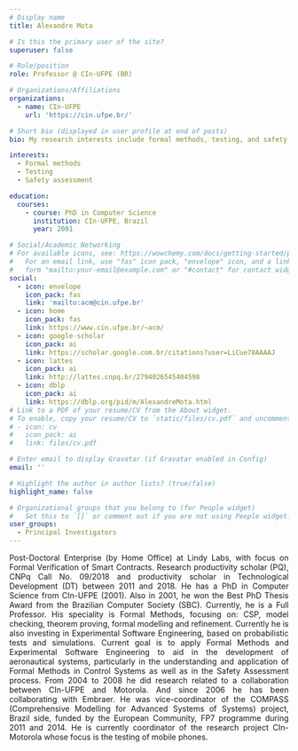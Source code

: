 ```yaml
---
# Display name
title: Alexandre Mota

# Is this the primary user of the site?
superuser: false

# Role/position
role: Professor @ CIn-UFPE (BR)

# Organizations/Affiliations
organizations:
  - name: CIn-UFPE
    url: 'https://cin.ufpe.br/'

# Short bio (displayed in user profile at end of posts)
bio: My research interests include formal methods, testing, and safety assessment.

interests:
  - Formal methods
  - Testing
  - Safety assessment

education:
  courses:
    - course: PhD in Computer Science
      institution: CIn-UFPE, Brazil
      year: 2001

# Social/Academic Networking
# For available icons, see: https://wowchemy.com/docs/getting-started/page-builder/#icons
#   For an email link, use "fas" icon pack, "envelope" icon, and a link in the
#   form "mailto:your-email@example.com" or "#contact" for contact widget.
social:
  - icon: envelope
    icon_pack: fas
    link: 'mailto:acm@cin.ufpe.br'
  - icon: home
    icon_pack: fas
    link: https://www.cin.ufpe.br/~acm/
  - icon: google-scholar
    icon_pack: ai
    link: https://scholar.google.com.br/citations?user=LiCue78AAAAJ
  - icon: lattes
    icon_pack: ai
    link: http://lattes.cnpq.br/2794026545404598
  - icon: dblp
    icon_pack: ai
    link: https://dblp.org/pid/m/AlexandreMota.html
# Link to a PDF of your resume/CV from the About widget.
# To enable, copy your resume/CV to `static/files/cv.pdf` and uncomment the lines below.
# - icon: cv
#   icon_pack: ai
#   link: files/cv.pdf

# Enter email to display Gravatar (if Gravatar enabled in Config)
email: ''

# Highlight the author in author lists? (true/false)
highlight_name: false

# Organizational groups that you belong to (for People widget)
#   Set this to `[]` or comment out if you are not using People widget.
user_groups:
  - Principal Investigators
---
```


<div align="justify">Post-Doctoral Enterprise (by Home Office) at Lindy Labs, with focus on Formal Verification of Smart Contracts. Research productivity scholar (PQ), CNPq Call No. 09/2018 and productivity scholar in Technological Development (DT) between 2011 and 2018. He has a PhD in Computer Science from CIn-UFPE (2001). Also in 2001, he won the Best PhD Thesis Award from the Brazilian Computer Society (SBC). Currently, he is a Full Professor. His speciality is Formal Methods, focusing on: CSP, model checking, theorem proving, formal modelling and refinement. Currently he is also investing in Experimental Software Engineering, based on probabilistic tests and simulations. Current goal is to apply Formal Methods and Experimental Software Engineering to aid in the development of aeronautical systems, particularly in the understanding and application of Formal Methods in Control Systems as well as in the Safety Assessment process. From 2004 to 2008 he did research related to a collaboration between CIn-UFPE and Motorola. And since 2006 he has been collaborating with Embraer. He was vice-coordinator of the COMPASS (Comprehensive Modelling for Advanced Systems of Systems) project, Brazil side, funded by the European Community, FP7 programme during 2011 and 2014. He is currently coordinator of the research project CIn-Motorola whose focus is the testing of mobile phones.</div>
